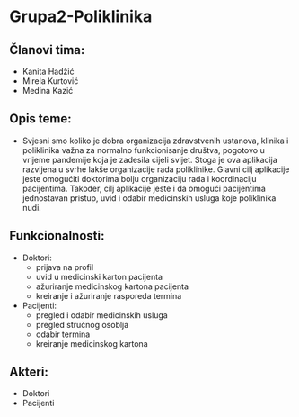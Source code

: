 # Grupa2-Poliklinika
## Članovi tima:
- Kanita Hadžić
- Mirela Kurtović
- Medina Kazić

## Opis teme:
- Svjesni smo koliko je dobra organizacija zdravstvenih ustanova, klinika i poliklinika važna za normalno funkcionisanje društva, pogotovo u vrijeme pandemije koja je zadesila cijeli svijet. Stoga je ova aplikacija razvijena u svrhe lakše organizacije rada poliklinike. Glavni cilj aplikacije jeste omogućiti doktorima bolju organizaciju rada i koordinaciju pacijentima. Također, cilj aplikacije jeste i da omogući pacijentima jednostavan pristup, uvid i odabir medicinskih usluga koje poliklinika nudi.

## Funkcionalnosti:
- Doktori:
  - prijava na profil
  - uvid u medicinski karton pacijenta
  - ažuriranje medicinskog kartona pacijenta
  - kreiranje i ažuriranje rasporeda termina
- Pacijenti:
  - pregled i odabir medicinskih usluga
  - pregled stručnog osoblja
  - odabir termina
  - kreiranje medicinskog kartona

## Akteri:
- Doktori
- Pacijenti
